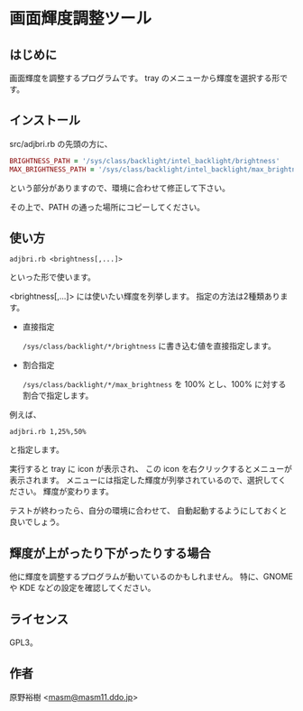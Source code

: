 # 画面輝度調整ツール

## はじめに

画面輝度を調整するプログラムです。
tray のメニューから輝度を選択する形です。

## インストール

src/adjbri.rb の先頭の方に、

```rb
BRIGHTNESS_PATH = '/sys/class/backlight/intel_backlight/brightness'
MAX_BRIGHTNESS_PATH = '/sys/class/backlight/intel_backlight/max_brightness'
```

という部分がありますので、環境に合わせて修正して下さい。

その上で、PATH の通った場所にコピーしてください。

## 使い方

```
adjbri.rb <brightness[,...]>
```

といった形で使います。

&lt;brightness[,...]&gt; には使いたい輝度を列挙します。
指定の方法は2種類あります。

- 直接指定

  `/sys/class/backlight/*/brightness` に書き込む値を直接指定します。

- 割合指定

  `/sys/class/backlight/*/max_brightness` を 100% とし、100% に対する割合で指定します。

例えば、

```
adjbri.rb 1,25%,50%
```

と指定します。

実行すると tray に icon が表示され、
この icon を右クリックするとメニューが表示されます。
メニューには指定した輝度が列挙されているので、選択してください。
輝度が変わります。

テストが終わったら、自分の環境に合わせて、
自動起動するようにしておくと良いでしょう。

## 輝度が上がったり下がったりする場合

他に輝度を調整するプログラムが動いているのかもしれません。
特に、GNOME や KDE などの設定を確認してください。

## ライセンス

GPL3。

## 作者

原野裕樹 &lt;masm@masm11.ddo.jp&gt;
